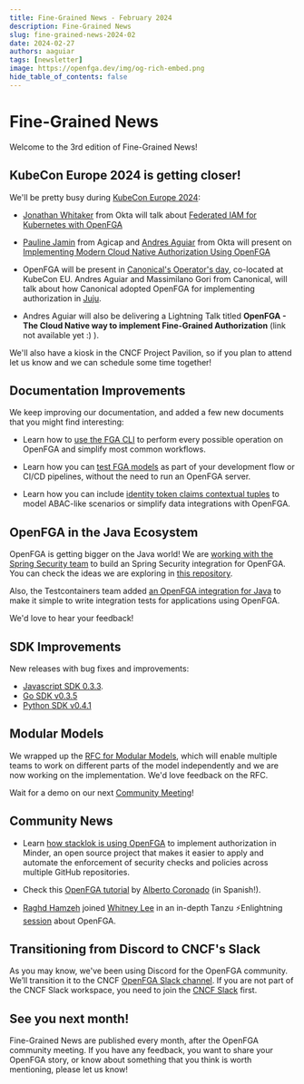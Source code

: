 ```yaml
---
title: Fine-Grained News - February 2024
description: Fine-Grained News
slug: fine-grained-news-2024-02
date: 2024-02-27
authors: aaguiar
tags: [newsletter]
image: https://openfga.dev/img/og-rich-embed.png
hide_table_of_contents: false
---
```

# Fine-Grained News

Welcome to the 3rd edition of Fine-Grained News! 

## KubeCon Europe 2024 is getting closer!

We'll be pretty busy during [KubeCon Europe 2024](https://events.linuxfoundation.org/kubecon-cloudnativecon-europe/):

- [Jonathan Whitaker](https://www.linkedin.com/in/jonathan-whitaker-5a8b2484/) from Okta will talk about [Federated IAM for Kubernetes with OpenFGA](https://kccnceu2024.sched.com/event/1YeQD)

- [Pauline Jamin](https://www.linkedin.com/in/paulinejamin/) from Agicap and [Andres Aguiar](https://www.linkedin.com/in/aaguiar/) from Okta will present on [Implementing Modern Cloud Native Authorization Using OpenFGA](https://colocatedeventseu2024.sched.com/event/1YFhM/implementing-modern-cloud-native-authorization-using-openfga-andres-aguiar-okta-pauline-jamin-agicap)

- OpenFGA will be present in [Canonical's Operator's day](https://app.myonvent.com/event/operator-day/), co-located at KubeCon EU. Andres Aguiar and Massimilano Gori from Canonical, will talk about how Canonical adopted OpenFGA for implementing authorization in [Juju](https://juju.is/).

-  Andres Aguiar will also be delivering a Lightning Talk titled **OpenFGA - The Cloud Native way to implement Fine-Grained Authorization** (link not available yet :) ).

We'll also have a kiosk in the CNCF Project Pavilion, so if you plan to attend let us know and we can schedule some time together!

## Documentation Improvements 

We keep improving our documentation, and added a few new documents that you might find interesting:

- Learn how to [use the FGA CLI](https://openfga.dev/docs/getting-started/cli) to perform every possible operation on OpenFGA and simplify most common workflows.

- Learn how you can [test FGA models](https://openfga.dev/docs/modeling/testing) as part of your development flow or CI/CD pipelines, without the need to run an OpenFGA server.

- Learn how you can include [identity token claims contextual tuples](https://openfga.dev/docs/modeling/token-claims-contextual-tuples) to model ABAC-like scenarios or simplify data integrations with OpenFGA. 

## OpenFGA in the Java Ecosystem

OpenFGA is getting bigger on the Java world! We are [working with the Spring Security team](https://github.com/spring-projects/spring-security/issues/14121) to build an Spring Security integration for OpenFGA. You can check the ideas we are exploring in [this repository](https://github.com/jimmyjames/fga-spring-examples).

Also, the Testcontainers team added [an OpenFGA integration for Java](https://java.testcontainers.org/modules/openfga/) to make it simple to write integration tests for applications using OpenFGA.

We'd love to hear your feedback!

## SDK Improvements 

New releases with bug fixes and improvements:

- [Javascript SDK 0.3.3](https://github.com/openfga/js-sdk/releases/tag/v0.3.3).
- [Go SDK v0.3.5](https://github.com/openfga/go-sdk/releases/tag/v0.3.5)
- [Python SDK v0.4.1](https://github.com/openfga/python-sdk/releases/tag/v0.4.1)

## Modular Models

We wrapped up the [RFC for Modular Models](https://github.com/openfga/rfcs/blob/main/20231212-modular-models.md), which will enable multiple teams to work on different parts of the model independently and we are now working on the implementation. We'd love feedback on the RFC.

Wait for a demo on our next [Community Meeting](https://github.com/openfga/community/blob/main/community-meetings.md)! 

## Community News

- Learn [how stacklok is using OpenFGA](https://stacklok.com/blog/using-openfga-to-build-a-relationship-based-authorization-model-in-minder) to implement authorization in Minder, an open source project that makes it easier to apply and automate the enforcement of security checks and policies across multiple GitHub repositories.

- Check this [OpenFGA tutorial](https://www.albertcoronado.com/2024/02/08/tutorial-openfga/) by [Alberto Coronado](https://twitter.com/acoronadoc) (in Spanish!).

- [Raghd Hamzeh](https://www.linkedin.com/in/raghdhamzeh/) joined [Whitney Lee](https://twitter.com/wiggitywhitney) in an in-depth Tanzu ⚡️Enlightning [session](https://www.youtube.com/watch?v=yTgtAzhvC28) about OpenFGA.

## Transitioning from Discord to CNCF's Slack

As you may know, we've been using Discord for the OpenFGA community. We’ll transition it to the CNCF [OpenFGA Slack channel](https://cloud-native.slack.com/archives/C06G1NNH47N). If you are not part of the CNCF Slack workspace, you need to join the [CNCF Slack](https://slack.cncf.io) first.

## See you next month!

Fine-Grained News are published every month, after the OpenFGA community meeting. If you have any feedback, you want to share your OpenFGA story, or know about something that you think is worth mentioning, please let us know!
